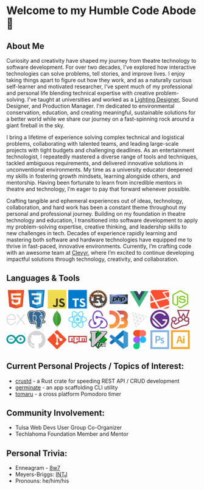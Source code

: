 # Welcome to my Humble Code Abode 🙏

## About Me
Curiosity and creativity have shaped my journey from theatre technology to software development. For over two decades, I've explored how interactive technologies can solve problems, tell stories, and improve lives. I enjoy taking things apart to figure out how they work, and as a naturally curious self-learner and motivated researcher, I’ve spent much of my professional and personal life blending technical expertise with creative problem-solving. I've taught at universities and worked as a [Lighting Designer](https://zenlex.github.io/theatreport), Sound Designer, and Production Manager. I'm dedicated to environmental conservation, education, and creating meaningful, sustainable solutions for a better world while we share our journey on a fast-spinning rock around a giant fireball in the sky.

I bring a lifetime of experience solving complex technical and logistical problems, collaborating with talented teams, and leading large-scale projects with tight budgets and challenging deadlines. As an entertainment technologist, I repeatedly mastered a diverse range of tools and techniques, tackled ambiguous requirements, and delivered innovative solutions in unconventional environments. My time as a university educator deepened my skills in fostering growth mindsets, learning alongside others, and mentorship. Having been fortunate to learn from incredible mentors in theatre and technology, I’m eager to pay that forward whenever possible.

Crafting tangible and ephemeral experiences out of ideas, technology, collaboration, and hard work has been a constant theme throughout my personal and professional journey. Building on my foundation in theatre technology and education, I transitioned into software development to apply my problem-solving expertise, creative thinking, and leadership skills to new challenges in tech. Decades of experience rapidly learning and mastering both software and hardware technologies have equipped me to thrive in fast-paced, innovative environments. Currently, I’m crafting code with an awesome team at [Clevyr](https://clevyr.com), where I’m excited to continue developing impactful solutions through technology, creativity, and collaboration.


<h2>Languages & Tools</h2>
<div>
 <img src="https://raw.githubusercontent.com/zenlex/zenlex/main/icons/html5-original.svg" alt="html5" width=50 height=50>
 <img src="https://raw.githubusercontent.com/zenlex/zenlex/main/icons/css3-original.svg" alt="css3" width=50 height=50>
 <img src="https://raw.githubusercontent.com/zenlex/zenlex/main/icons/javascript-original.svg" alt="javascript" width=50 height=50>
 <img src="https://raw.githubusercontent.com/zenlex/zenlex/main/icons/typescript-original.svg" alt="typescript" width=50 height=50>
 <img src="https://raw.githubusercontent.com/zenlex/zenlex/main/icons/rust-logo-512x512.png" alt="rust" width=50 height=50>
 <img src="https://raw.githubusercontent.com/zenlex/zenlex/main/icons/php-original.svg" alt="php" width=50 height=50>
 <img src="https://raw.githubusercontent.com/zenlex/zenlex/main/icons/vuejs-original.svg" alt="vuejs" width=50 height=50>
 <img src="https://raw.githubusercontent.com/zenlex/zenlex/main/icons/laravel-plain.svg" alt="laravel" width=50 height=50>
 <img src="https://raw.githubusercontent.com/zenlex/zenlex/main/icons/nodejs-original.svg" alt="nodejs" width=50 height=50>
 <img src="https://raw.githubusercontent.com/zenlex/zenlex/main/icons/express-original.svg" alt="express" width=50 height=50>
 <img src="https://raw.githubusercontent.com/zenlex/zenlex/main/icons/postgresql-original.svg" alt="laravel" width=50 height=50>
 <img src="https://raw.githubusercontent.com/zenlex/zenlex/main/icons/mongodb-original.svg" alt="mongodb" width=50 height=50>
 <img src="https://raw.githubusercontent.com/zenlex/zenlex/main/icons/react-original.svg" alt="react" width=50 height=50>
 <img src="https://raw.githubusercontent.com/zenlex/zenlex/main/icons/redux-original.svg" alt="redux" width=50 height=50>
 <img src="https://raw.githubusercontent.com/zenlex/zenlex/main/icons/d3js-original.svg" alt="d3js" width=50 height=50>
 <img src="https://raw.githubusercontent.com/zenlex/zenlex/main/icons/threejs-original.svg" alt="three js" width=50 height=50>
 <img src="https://raw.githubusercontent.com/zenlex/zenlex/main/icons/gatsby-original.svg" alt="gatsby" width=50 height=50>
 <img src="https://raw.githubusercontent.com/zenlex/zenlex/main/icons/jest-plain.svg" alt="jest" width=50 height=50>
 <img src="https://raw.githubusercontent.com/zenlex/zenlex/main/icons/arduino-original.svg" alt="arduino" width=50 height=50>
 <img src="https://raw.githubusercontent.com/zenlex/zenlex/main/icons/github-original.svg" alt="github" width=50 height=50>
 <img src="https://raw.githubusercontent.com/zenlex/zenlex/main/icons/git-original.svg" alt="git" width=50 height=50>
 <img src="https://raw.githubusercontent.com/zenlex/zenlex/main/icons/npm-original-wordmark.svg" alt="npm" width=50 height=50>
 <img src="https://raw.githubusercontent.com/zenlex/zenlex/main/icons/vim-original.svg" alt="vim" width=50 height=50>
 <img src="https://raw.githubusercontent.com/zenlex/zenlex/main/icons/vscode-original.svg" alt="vs code" width=50 height=50>
 <img src="https://raw.githubusercontent.com/zenlex/zenlex/main/icons/figma-original.svg" alt="figma" width=50 height=50>
 <img src="https://raw.githubusercontent.com/zenlex/zenlex/main/icons/photoshop-line.svg" alt="photoshop" width=50 height=50>
 <img src="https://raw.githubusercontent.com/zenlex/zenlex/main/icons/illustrator-line.svg" alt="illustrator" width=50 height=50>
</div>

## Current Personal Projects / Topics of Interest:
- [crustd](https://www.github.com/zenlex/crustd) - a Rust crate for speeding REST API / CRUD development
- [germinate](https://www.github.com/zenlex/germinate) - an app scaffolding CLI utility
- [tomaru](https://www.github.com/zenlex/tomaru) - a cross platform Pomodoro timer

## Community Involvement:
- Tulsa Web Devs User Group Co-Organizer
- Techlahoma Foundation Member and Mentor

## Personal Trivia:
- Enneagram - [8w7](https://www.enneagraminstitute.com/type-8)
- Meyers-Briggs: [INTJ](https://www.16personalities.com/intj-personality)
- Pronouns: he/him/his

